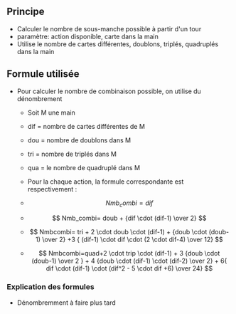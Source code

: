 ## Principe

* Calculer le nombre de sous-manche possible à partir d'un tour
* paramètre: action disponible, carte dans la main
* Utilise le nombre de cartes différentes, doublons, triplés, quadruplés dans la main

## Formule utilisée

* Pour calculer le nombre de combinaison possible, on utilise du dénombrement
    * Soit M une main
    * dif = nombre de cartes différentes de M
    * dou = nombre de doublons dans M
    * tri = nombre de triplés dans M
    * qua = le nombre de quadruplé dans M

    * Pour la chaque action, la formule correspondante est respectivement :
    * $$ Nmb_combi= dif $$

    * $$ Nmb_combi= doub + {dif \cdot (dif-1) \over 2} $$

    * $$ Nmbcombi= tri + 2 \cdot doub \cdot (dif-1) + {doub \cdot (doub-1) \over 2} +3 { (dif-1) \cdot dif \cdot (2 \cdot dif-4) \over 12} $$

    * $$ Nmbcombi=quad+2 \cdot trip \cdot (dif-1) +     3 {doub \cdot (doub-1) \over 2 } +           4  {doub \cdot  (dif-1) \cdot (dif-2) \over 2} + 6{ dif \cdot (dif-1) \cdot (dif^2 - 5 \cdot dif +6) \over 24} $$

### Explication des formules
* Dénombremment à faire plus tard